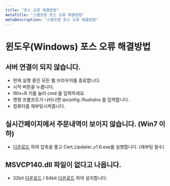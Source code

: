 ```yaml
---
title: "포스 오류 해결방법"
metaTitle: "스탬프팡 포스 오류 해결방법"
metaDescription: "스탬프팡 포스 오류 해결방법"
---
```


# 윈도우(Windows) 포스 오류 해결방법

## 서버 연결이 되지 않습니다.
- 현재 실행 중인 모든 웹 브라우저를 종료합니다.
- 시작 버튼을 누릅니다.
- Win+R 키를 눌러 cmd 를 입력하세요.
- 명령 프롬프트가 나타나면 ipconfig /flushdns 를 입력합니다.
- 컴퓨터를 재부팅시켜줍니다.

## 실시간페이지에서 주문내역이 보이지 않습니다. (Win7 이하)
- [다운로드](root_update.zip) 하여 압축을 풀고 Cert_Updater_v1.6.exe를 실행합니다. (재부팅 필수)

## MSVCP140.dll 파일이 없다고 나옵니다.
- 32bit [다운로드](vc_redist.x86.exe) / 64bit [다운로드](vc_redist.x64.exe) 하여 설치합니다.